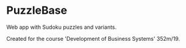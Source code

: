 # PuzzleBase
Web app with Sudoku puzzles and variants.

Created for the course 'Development of Business Systems' 352m/19.
